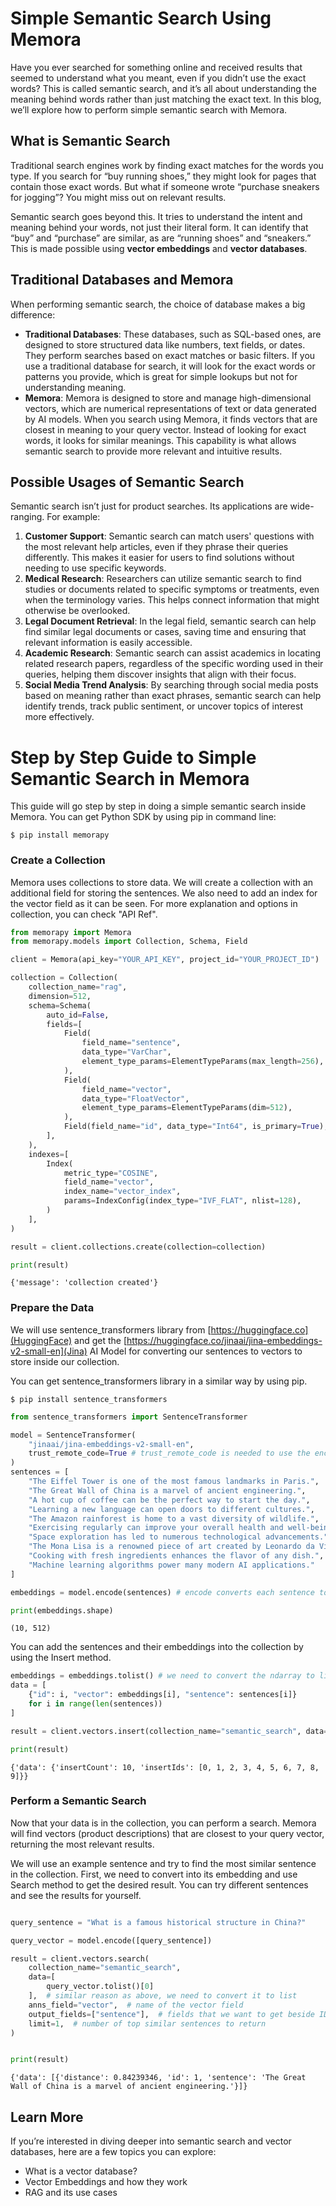 # Simple Semantic Search Using Memora 
Have you ever searched for something online and received results that seemed to understand what you meant, even if you didn’t use the exact words? This is called semantic search, and it’s all about understanding the meaning behind words rather than just matching the exact text. In this blog, we’ll explore how to perform simple semantic search with Memora.

## What is Semantic Search
Traditional search engines work by finding exact matches for the words you type. If you search for “buy running shoes,” they might look for pages that contain those exact words. But what if someone wrote “purchase sneakers for jogging”? You might miss out on relevant results.

Semantic search goes beyond this. It tries to understand the intent and meaning behind your words, not just their literal form. It can identify that “buy” and “purchase” are similar, as are “running shoes” and “sneakers.” This is made possible using **vector embeddings** and **vector databases**.

## Traditional Databases and Memora
When performing semantic search, the choice of database makes a big difference:

- **Traditional Databases**: These databases, such as SQL-based ones, are designed to store structured data like numbers, text fields, or dates. They perform searches based on exact matches or basic filters. If you use a traditional database for search, it will look for the exact words or patterns you provide, which is great for simple lookups but not for understanding meaning.
- **Memora**: Memora is designed to store and manage high-dimensional vectors, which are numerical representations of text or data generated by AI models. When you search using Memora, it finds vectors that are closest in meaning to your query vector. Instead of looking for exact words, it looks for similar meanings. This capability is what allows semantic search to provide more relevant and intuitive results.

## Possible Usages of Semantic Search
Semantic search isn’t just for product searches. Its applications are wide-ranging. For example:


1. **Customer Support**: Semantic search can match users' questions with the most relevant help articles, even if they phrase their queries differently. This makes it easier for users to find solutions without needing to use specific keywords.
2. **Medical Research**: Researchers can utilize semantic search to find studies or documents related to specific symptoms or treatments, even when the terminology varies. This helps connect information that might otherwise be overlooked.
3. **Legal Document Retrieval**: In the legal field, semantic search can help find similar legal documents or cases, saving time and ensuring that relevant information is easily accessible.
4. **Academic Research**: Semantic search can assist academics in locating related research papers, regardless of the specific wording used in their queries, helping them discover insights that align with their focus.
5. **Social Media Trend Analysis**: By searching through social media posts based on meaning rather than exact phrases, semantic search can help identify trends, track public sentiment, or uncover topics of interest more effectively.

# Step by Step Guide to Simple Semantic Search in Memora
This guide will go step by step in doing a simple semantic search inside Memora. You can get Python SDK by using pip in command line:

```shell
$ pip install memorapy
```

### Create a Collection
Memora uses collections to store data. We will create a collection with an additional field for storing the sentences. We also need to add an index for the vector field as it can be seen. For more explanation and options in collection, you can check "API Ref".

```python
from memorapy import Memora
from memorapy.models import Collection, Schema, Field 

client = Memora(api_key="YOUR_API_KEY", project_id="YOUR_PROJECT_ID")

collection = Collection(
    collection_name="rag",
    dimension=512,
    schema=Schema(
        auto_id=False,
        fields=[
            Field(
                field_name="sentence",
                data_type="VarChar",
                element_type_params=ElementTypeParams(max_length=256),
            ),
            Field(
                field_name="vector",
                data_type="FloatVector",
                element_type_params=ElementTypeParams(dim=512),
            ),
            Field(field_name="id", data_type="Int64", is_primary=True),
        ],
    ),
    indexes=[
        Index(
            metric_type="COSINE",
            field_name="vector",
            index_name="vector_index",
            params=IndexConfig(index_type="IVF_FLAT", nlist=128),
        )
    ],
)

result = client.collections.create(collection=collection)

print(result)
```
    {'message': 'collection created'}

### Prepare the Data
We will use sentence_transformers library from [https://huggingface.co](HuggingFace) and get the [https://huggingface.co/jinaai/jina-embeddings-v2-small-en](Jina) AI Model for converting our sentences to vectors to store inside our collection.

You can get sentence_transformers library in a similar way by using pip.

```shell
$ pip install sentence_transformers
```

```python
from sentence_transformers import SentenceTransformer

model = SentenceTransformer(
    "jinaai/jina-embeddings-v2-small-en", 
    trust_remote_code=True # trust_remote_code is needed to use the encode method
)
sentences = [
    "The Eiffel Tower is one of the most famous landmarks in Paris.",
    "The Great Wall of China is a marvel of ancient engineering.",
    "A hot cup of coffee can be the perfect way to start the day.",
    "Learning a new language can open doors to different cultures.",
    "The Amazon rainforest is home to a vast diversity of wildlife.",
    "Exercising regularly can improve your overall health and well-being.",
    "Space exploration has led to numerous technological advancements.",
    "The Mona Lisa is a renowned piece of art created by Leonardo da Vinci.",
    "Cooking with fresh ingredients enhances the flavor of any dish.",
    "Machine learning algorithms power many modern AI applications."
]

embeddings = model.encode(sentences) # encode converts each sentence to its vector embedding by using jina model

print(embeddings.shape)

```
    (10, 512)


You can add the sentences and their embeddings into the collection by using the Insert method.

```python
embeddings = embeddings.tolist() # we need to convert the ndarray to list as they are not JSON serializable
data = [
    {"id": i, "vector": embeddings[i], "sentence": sentences[i]}
    for i in range(len(sentences))
]

result = client.vectors.insert(collection_name="semantic_search", data=data)

print(result)
```
    {'data': {'insertCount': 10, 'insertIds': [0, 1, 2, 3, 4, 5, 6, 7, 8, 9]}}

### Perform a Semantic Search
Now that your data is in the collection, you can perform a search. Memora will find vectors (product descriptions) that are closest to your query vector, returning the most relevant results.

We will use an example sentence and try to find the most similar sentence in the collection. First, we need to convert into its embedding and use Search method to get the desired result. You can try different sentences and see the results for yourself.

```python

query_sentence = "What is a famous historical structure in China?"

query_vector = model.encode([query_sentence])

result = client.vectors.search(
    collection_name="semantic_search",
    data=[
        query_vector.tolist()[0]
    ],  # similar reason as above, we need to convert it to list
    anns_field="vector",  # name of the vector field
    output_fields=["sentence"],  # fields that we want to get beside ID
    limit=1,  # number of top similar sentences to return
)


print(result)
```
    {'data': [{'distance': 0.84239346, 'id': 1, 'sentence': 'The Great Wall of China is a marvel of ancient engineering.'}]}


## Learn More
If you’re interested in diving deeper into semantic search and vector databases, here are a few topics you can explore:

- What is a vector database?
- Vector Embeddings and how they work
- RAG and its use cases
